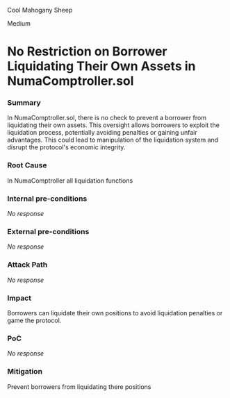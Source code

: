 Cool Mahogany Sheep

Medium

# No Restriction on Borrower Liquidating Their Own Assets in NumaComptroller.sol

### Summary

In NumaComptroller.sol, there is no check to prevent a borrower from liquidating their own assets. This oversight allows borrowers to exploit the liquidation process, potentially avoiding penalties or gaining unfair advantages. This could lead to manipulation of the liquidation system and disrupt the protocol's economic integrity.

### Root Cause

In NumaComptroller all liquidation functions

### Internal pre-conditions

_No response_

### External pre-conditions

_No response_

### Attack Path

_No response_

### Impact

Borrowers can liquidate their own positions to avoid liquidation penalties or game the protocol.

### PoC

_No response_

### Mitigation

Prevent borrowers from liquidating there positions